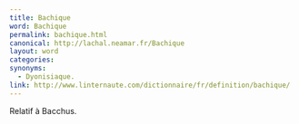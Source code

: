 ```yaml
---
title: Bachique
word: Bachique
permalink: bachique.html
canonical: http://lachal.neamar.fr/Bachique
layout: word
categories:
synonyms:
  - Dyonisiaque.
link: http://www.linternaute.com/dictionnaire/fr/definition/bachique/
---
```


Relatif à Bacchus.

